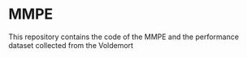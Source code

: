 # MMPE
This repository contains the code of the MMPE and the performance dataset collected from the Voldemort
